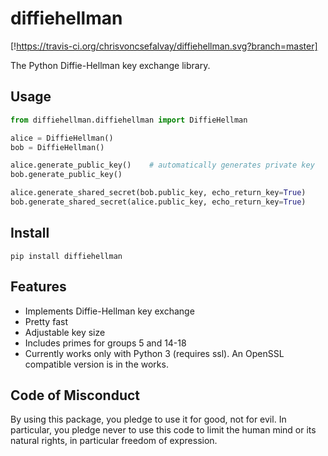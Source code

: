 # diffiehellman
[!https://travis-ci.org/chrisvoncsefalvay/diffiehellman.svg?branch=master] 

The Python Diffie-Hellman key exchange library.


## Usage

```python
from diffiehellman.diffiehellman import DiffieHellman

alice = DiffieHellman()
bob = DiffieHellman()

alice.generate_public_key()    # automatically generates private key
bob.generate_public_key()

alice.generate_shared_secret(bob.public_key, echo_return_key=True)
bob.generate_shared_secret(alice.public_key, echo_return_key=True)
```

## Install

```shell
pip install diffiehellman
```

## Features

* Implements Diffie-Hellman key exchange
* Pretty fast
* Adjustable key size
* Includes primes for groups 5 and 14-18
* Currently works only with Python 3 (requires ssl). An OpenSSL compatible version is in the works.

## Code of Misconduct

By using this package, you pledge to use it for good, not for evil. In particular, you pledge never to use this code to limit the human mind or its natural rights, in particular freedom of expression.